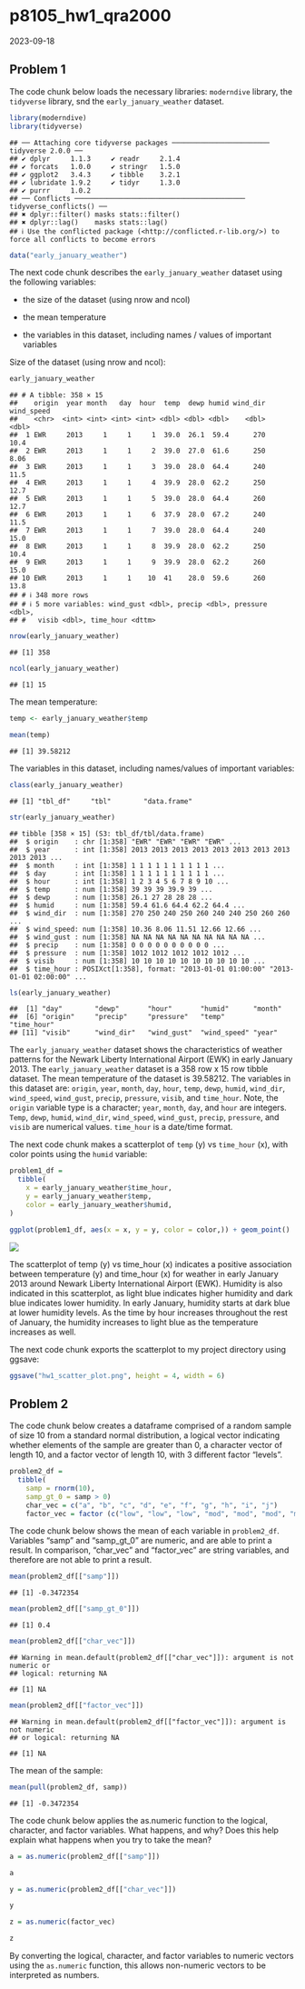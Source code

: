 p8105_hw1_qra2000
================
2023-09-18

## Problem 1

The code chunk below loads the necessary libraries: `moderndive`
library, the `tidyverse` library, snd the `early_january_weather`
dataset.

``` r
library(moderndive)
library(tidyverse)
```

    ## ── Attaching core tidyverse packages ──────────────────────── tidyverse 2.0.0 ──
    ## ✔ dplyr     1.1.3     ✔ readr     2.1.4
    ## ✔ forcats   1.0.0     ✔ stringr   1.5.0
    ## ✔ ggplot2   3.4.3     ✔ tibble    3.2.1
    ## ✔ lubridate 1.9.2     ✔ tidyr     1.3.0
    ## ✔ purrr     1.0.2     
    ## ── Conflicts ────────────────────────────────────────── tidyverse_conflicts() ──
    ## ✖ dplyr::filter() masks stats::filter()
    ## ✖ dplyr::lag()    masks stats::lag()
    ## ℹ Use the conflicted package (<http://conflicted.r-lib.org/>) to force all conflicts to become errors

``` r
data("early_january_weather")
```

The next code chunk describes the `early_january_weather` dataset using
the following variables:

- the size of the dataset (using nrow and ncol)

- the mean temperature

- the variables in this dataset, including names / values of important
  variables

Size of the dataset (using nrow and ncol):

``` r
early_january_weather
```

    ## # A tibble: 358 × 15
    ##    origin  year month   day  hour  temp  dewp humid wind_dir wind_speed
    ##    <chr>  <int> <int> <int> <int> <dbl> <dbl> <dbl>    <dbl>      <dbl>
    ##  1 EWR     2013     1     1     1  39.0  26.1  59.4      270      10.4 
    ##  2 EWR     2013     1     1     2  39.0  27.0  61.6      250       8.06
    ##  3 EWR     2013     1     1     3  39.0  28.0  64.4      240      11.5 
    ##  4 EWR     2013     1     1     4  39.9  28.0  62.2      250      12.7 
    ##  5 EWR     2013     1     1     5  39.0  28.0  64.4      260      12.7 
    ##  6 EWR     2013     1     1     6  37.9  28.0  67.2      240      11.5 
    ##  7 EWR     2013     1     1     7  39.0  28.0  64.4      240      15.0 
    ##  8 EWR     2013     1     1     8  39.9  28.0  62.2      250      10.4 
    ##  9 EWR     2013     1     1     9  39.9  28.0  62.2      260      15.0 
    ## 10 EWR     2013     1     1    10  41    28.0  59.6      260      13.8 
    ## # ℹ 348 more rows
    ## # ℹ 5 more variables: wind_gust <dbl>, precip <dbl>, pressure <dbl>,
    ## #   visib <dbl>, time_hour <dttm>

``` r
nrow(early_january_weather)
```

    ## [1] 358

``` r
ncol(early_january_weather)
```

    ## [1] 15

The mean temperature:

``` r
temp <- early_january_weather$temp

mean(temp)
```

    ## [1] 39.58212

The variables in this dataset, including names/values of important
variables:

``` r
class(early_january_weather)
```

    ## [1] "tbl_df"     "tbl"        "data.frame"

``` r
str(early_january_weather)
```

    ## tibble [358 × 15] (S3: tbl_df/tbl/data.frame)
    ##  $ origin    : chr [1:358] "EWR" "EWR" "EWR" "EWR" ...
    ##  $ year      : int [1:358] 2013 2013 2013 2013 2013 2013 2013 2013 2013 2013 ...
    ##  $ month     : int [1:358] 1 1 1 1 1 1 1 1 1 1 ...
    ##  $ day       : int [1:358] 1 1 1 1 1 1 1 1 1 1 ...
    ##  $ hour      : int [1:358] 1 2 3 4 5 6 7 8 9 10 ...
    ##  $ temp      : num [1:358] 39 39 39 39.9 39 ...
    ##  $ dewp      : num [1:358] 26.1 27 28 28 28 ...
    ##  $ humid     : num [1:358] 59.4 61.6 64.4 62.2 64.4 ...
    ##  $ wind_dir  : num [1:358] 270 250 240 250 260 240 240 250 260 260 ...
    ##  $ wind_speed: num [1:358] 10.36 8.06 11.51 12.66 12.66 ...
    ##  $ wind_gust : num [1:358] NA NA NA NA NA NA NA NA NA NA ...
    ##  $ precip    : num [1:358] 0 0 0 0 0 0 0 0 0 0 ...
    ##  $ pressure  : num [1:358] 1012 1012 1012 1012 1012 ...
    ##  $ visib     : num [1:358] 10 10 10 10 10 10 10 10 10 10 ...
    ##  $ time_hour : POSIXct[1:358], format: "2013-01-01 01:00:00" "2013-01-01 02:00:00" ...

``` r
ls(early_january_weather)
```

    ##  [1] "day"        "dewp"       "hour"       "humid"      "month"     
    ##  [6] "origin"     "precip"     "pressure"   "temp"       "time_hour" 
    ## [11] "visib"      "wind_dir"   "wind_gust"  "wind_speed" "year"

The `early_january_weather` dataset shows the characteristics of weather
patterns for the Newark Liberty International Airport (EWK) in early
January 2013. The `early_january_weather` dataset is a 358 row x 15 row
tibble dataset. The mean temperature of the dataset is 39.58212. The
variables in this dataset are: `origin`, `year`, `month`, `day`, `hour`,
`temp`, `dewp`, `humid`, `wind_dir`, `wind_speed`, `wind_gust`,
`precip`, `pressure`, `visib`, and `time_hour`. Note, the `origin`
variable type is a character; `year`, `month`, `day`, and `hour` are
integers. `Temp`, `dewp`, `humid`, `wind_dir`, `wind_speed`,
`wind_gust`, `precip`, `pressure`, and `visib` are numerical values.
`time_hour` is a date/time format.

The next code chunk makes a scatterplot of `temp` (y) vs `time_hour`
(x), with color points using the `humid` variable:

``` r
problem1_df = 
  tibble(
    x = early_january_weather$time_hour,
    y = early_january_weather$temp,
    color = early_january_weather$humid,
)

ggplot(problem1_df, aes(x = x, y = y, color = color,)) + geom_point()
```

![](p8105_hw1_qra2000_files/figure-gfm/unnamed-chunk-6-1.png)<!-- -->

The scatterplot of temp (y) vs time_hour (x) indicates a positive
association between temperature (y) and time_hour (x) for weather in
early January 2013 around Newark Liberty International Airport (EWK).
Humidity is also indicated in this scatterplot, as light blue indicates
higher humidity and dark blue indicates lower humidity. In early
January, humidity starts at dark blue at lower humidity levels. As the
time by hour increases throughout the rest of January, the humidity
increases to light blue as the temperature increases as well.

The next code chunk exports the scatterplot to my project directory
using ggsave:

``` r
ggsave("hw1_scatter_plot.png", height = 4, width = 6)
```

## Problem 2

The code chunk below creates a dataframe comprised of a random sample of
size 10 from a standard normal distribution, a logical vector indicating
whether elements of the sample are greater than 0, a character vector of
length 10, and a factor vector of length 10, with 3 different factor
“levels”.

``` r
problem2_df = 
  tibble(
    samp = rnorm(10),
    samp_gt_0 = samp > 0)
    char_vec = c("a", "b", "c", "d", "e", "f", "g", "h", "i", "j")
    factor_vec = factor (c("low", "low", "low", "mod", "mod", "mod", "mod", "high", "high", "high"))
```

The code chunk below shows the mean of each variable in `problem2_df`.
Variables “samp” and “samp_gt_0” are numeric, and are able to print a
result. In comparison, “char_vec” and “factor_vec” are string variables,
and therefore are not able to print a result.

``` r
mean(problem2_df[["samp"]]) 
```

    ## [1] -0.3472354

``` r
mean(problem2_df[["samp_gt_0"]]) 
```

    ## [1] 0.4

``` r
mean(problem2_df[["char_vec"]]) 
```

    ## Warning in mean.default(problem2_df[["char_vec"]]): argument is not numeric or
    ## logical: returning NA

    ## [1] NA

``` r
mean(problem2_df[["factor_vec"]]) 
```

    ## Warning in mean.default(problem2_df[["factor_vec"]]): argument is not numeric
    ## or logical: returning NA

    ## [1] NA

The mean of the sample:

``` r
mean(pull(problem2_df, samp))
```

    ## [1] -0.3472354

The code chunk below applies the as.numeric function to the logical,
character, and factor variables. What happens, and why? Does this help
explain what happens when you try to take the mean?

``` r
a = as.numeric(problem2_df[["samp"]])

a

y = as.numeric(problem2_df[["char_vec"]])

y

z = as.numeric(factor_vec)

z
```

By converting the logical, character, and factor variables to numeric
vectors using the `as.numeric` function, this allows non-numeric vectors
to be interpreted as numbers.
